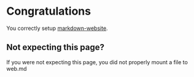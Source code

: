 # Congratulations
You correctly setup [markdown-website](https://github.com/marnixah/markdown-website).

## Not expecting this page?
If you were not expecting this page, you did not properly mount a file to web.md